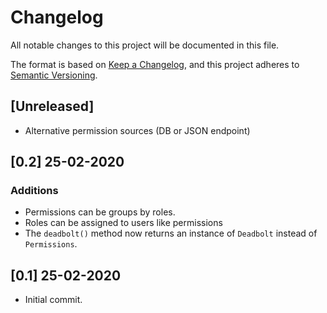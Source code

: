 # Changelog
All notable changes to this project will be documented in this file.

The format is based on [Keep a Changelog](https://keepachangelog.com/en/1.0.0/),
and this project adheres to [Semantic Versioning](https://semver.org/spec/v2.0.0.html).

## [Unreleased]
- Alternative permission sources (DB or JSON endpoint)

## [0.2] 25-02-2020
### Additions
- Permissions can be groups by roles.
- Roles can be assigned to users like permissions
- The `deadbolt()` method now returns an instance of `Deadbolt` instead of `Permissions`.

## [0.1] 25-02-2020
- Initial commit.
